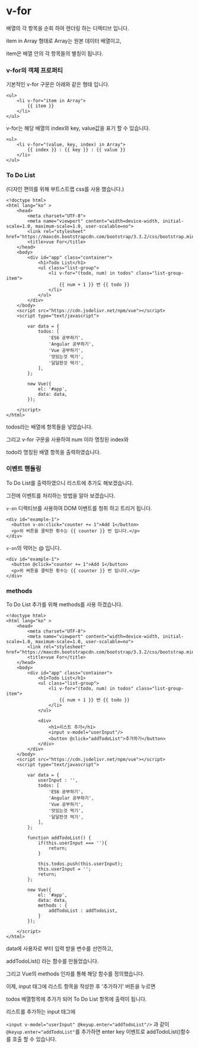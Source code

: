 # v-for

배열의 각 항목을 순회 하여 렌더링 하는 디렉티브 입니다.

item in Array 형태로 Array는 원본 데이터 배열이고, 

item은 배열 안의 각 항목들의 별칭이 됩니다.

### v-for의 객체 프로퍼티

기본적인 v-for 구문은 아래와 같은 형태 입니다.

	<ul>
	    <li v-for="item in Array">
	        {{ item }}
	    </li>
	</ul>
	
v-for는 해당 배열의 index와 key, value값을 표기 할 수 있습니다.

	<ul>
	    <li v-for="(value, key, index) in Array">
	        {{ index }} : {{ key }} : {{ value }}
	    </li>
	</ul>


### To Do List 

(디자인 편의를 위해 부트스트랩 css를 사용 했습니다.)

	<!doctype html>
	<html lang="ko" >
	    <head>
	        <meta charset="UTF-8">
	        <meta name="viewport" content="width=device-width, initial-scale=1.0, maximum-scale=1.0, user-scalable=no">
	        <link rel="stylesheet" href="https://maxcdn.bootstrapcdn.com/bootstrap/3.3.2/css/bootstrap.min.css">
	        <title>vue For</title>
	    </head>
	    <body>
	        <div id="app" class="container">
	            <h1>Todo List</h1>
	            <ul class="list-group">
	                <li v-for="(todo, num) in todos" class="list-group-item">
	                    {{ num + 1 }} 번 {{ todo }}
	                </li>
	            </ul>
	        </div>
	    </body>
	    <script src="https://cdn.jsdelivr.net/npm/vue"></script>
	    <script type="text/javascript">
	
	        var data = {
	            todos: [
	                'ES6 공부하기',
	                'Angular 공부하기',
	                'Vue 공부하기',
	                '맛있는것 먹기',
	                '달달한것 먹기',
	            ],
	        };
	
	        new Vue({
	            el: '#app',
	            data: data,
	        });
	
	    </script>
	</html>
	
todos라는 배열에 항목들을 넣었습니다.

그리고 v-for 구문을 사용하여 num 이라 명칭된 index와 

todo라 명칭된 배열 항목을 출력하였습니다.


### 이벤트 핸들링

To Do List를 출력하였으니 리스트에 추가도 해보겠습니다.

그전에 이벤트를 처리하는 방법을 알아 보겠습니다.


`v-on` 디렉티브를 사용하여 DOM 이벤트를 청취 하고 트리거 됩니다.

	<div id="example-1">
	  <button v-on:click="counter += 1">Add 1</button>
	  <p>위 버튼을 클릭한 횟수는 {{ counter }} 번 입니다.</p>
	</div>
	
`v-on`의 약어는 @ 입니다.

 	<div id="example-1">
	  <button @click="counter += 1">Add 1</button>
	  <p>위 버튼을 클릭한 횟수는 {{ counter }} 번 입니다.</p>
	</div>


### methods

To Do List 추가를 위해 methods를 사용 하겠습니다.

	<!doctype html>
	<html lang="ko" >
	    <head>
	        <meta charset="UTF-8">
	        <meta name="viewport" content="width=device-width, initial-scale=1.0, maximum-scale=1.0, user-scalable=no">
	        <link rel="stylesheet" href="https://maxcdn.bootstrapcdn.com/bootstrap/3.3.2/css/bootstrap.min.css">
	        <title>vue For</title>
	    </head>
	    <body>
	        <div id="app" class="container">
	            <h1>Todo List</h1>
	            <ul class="list-group">
	                <li v-for="(todo, num) in todos" class="list-group-item">
	                    {{ num + 1 }} 번 {{ todo }}
	                </li>
	            </ul>
	
	            <div>
	                <h1>리스트 추가</h1>
	                <input v-model="userInput"/>
	                <button @click="addTodoList">추가하기</button>
	            </div>
	        </div>
	    </body>
	    <script src="https://cdn.jsdelivr.net/npm/vue"></script>
	    <script type="text/javascript">
	
	        var data = {
	            userInput : '',
	            todos: [
	                'ES6 공부하기',
	                'Angular 공부하기',
	                'Vue 공부하기',
	                '맛있는것 먹기',
	                '달달한것 먹기',
	            ],
	        };
	
	        function addTodoList() {
	            if(this.userInput === ''){
	                return;
	            }
	
	            this.todos.push(this.userInput);
	            this.userInput = '';
	            return;
	        };
	
	        new Vue({
	            el: '#app',
	            data: data,
	            methods : {
	                addTodoList : addTodoList,
	            }
	        });
	
	    </script>
	</html>


data에 사용자로 부터 입력 받을 변수를 선언하고,

addTodoList() 라는 함수를 만들었습니다.

그리고 Vue의 methods 인자를 통해 해당 함수를 정의했습니다.

이제, input 태그에 리스트 항목을 작성한 후 '추가하기' 버튼을 누르면

todos 배열항목에 추가가 되어 To Do List 항목에 출력이 됩니다.

리스트를 추가하는 input 태그에 

`<input v-model="userInput" @keyup.enter="addTodoList"/>` 
과 같이  `@keyup.enter="addTodoList"`를 추가하면 enter key 이벤트로 addTodoList()함수를 호출 할 수 있습니다.